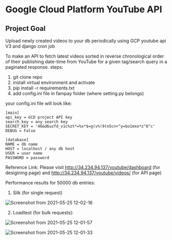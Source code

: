 # Google Cloud Platform YouTube API

## Project Goal

Upload newly created videos to your db periodically using GCP youtube api V3 and django cron job

To make an API to fetch latest videos sorted in reverse chronological order of their publishing date-time from YouTube for a given tag/search query in a paginated response.
steps:
1. git clone repo
2. install virtual environment and activate
3. pip install -r requirements.txt
4. add config.ini file in fampay folder (where setting.py belongs)

your config.ini file will look like: 

```
[main]
api_key = GCD project API key
search_key = any search key 
SECRET_KEY = '46&d6uzfd_v1c%zt*=%x*$=g(v%!9(n5cn+^y=bo1mxo*z^6^c'
DEBUG = False

[database]
NAME = db name
HOST = localhost / any db host
USER = user name
PASSWORD = password
```

Reference Link: Please visit http://34.234.94.137/youtube/dashboard (for desigining page) and http://34.234.94.137/youtube/videos/ (for API page)

Performance results for 50000 db entries:
1. Silk (for single request)

![Screenshot from 2021-05-25 12-02-16](https://user-images.githubusercontent.com/43541680/119450228-3985c200-bd51-11eb-80e2-452907f02ab6.png)

2. Loadtest (for bulk requests):

![Screenshot from 2021-05-25 12-01-57](https://user-images.githubusercontent.com/43541680/119450232-3b4f8580-bd51-11eb-93cf-11e683626083.png)

![Screenshot from 2021-05-25 12-01-33](https://user-images.githubusercontent.com/43541680/119450242-3c80b280-bd51-11eb-82f8-bc2b53deec39.png)
